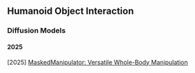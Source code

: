 ## Humanoid Object Interaction

### Diffusion Models

#### 2025

[2025] [MaskedManipulator: Versatile Whole-Body Manipulation](https://arxiv.org/abs/2505.19086)